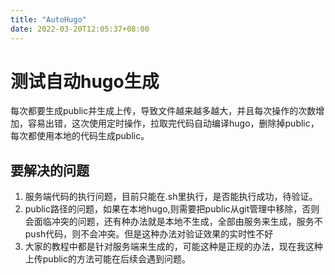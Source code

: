 ```yaml
---
title: "AutoHugo"
date: 2022-03-20T12:05:37+08:00
---
```


# 测试自动hugo生成
每次都要生成public并生成上传，导致文件越来越多越大，并且每次操作的次数增加，容易出错，这次使用定时操作，拉取完代码自动编译hugo，删除掉public，每次都使用本地的代码生成public。  

## 要解决的问题
1. 服务端代码的执行问题，目前只能在.sh里执行，是否能执行成功，待验证。
2. public路径的问题，如果在本地hugo,则需要把public从git管理中移除，否则会面临冲突的问题，还有种办法就是本地不生成，全部由服务来生成，服务不push代码，则不会冲突。但是这种办法对验证效果的实时性不好
3. 大家的教程中都是针对服务端来生成的，可能这种是正规的办法，现在我这种上传public的方法可能在后续会遇到问题。

